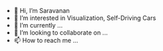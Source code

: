 - 👋 Hi, I’m Saravanan
- 👀 I’m interested in Visualization, Self-Driving Cars
- 🌱 I’m currently ...
- 💞️ I’m looking to collaborate on ...
- 📫 How to reach me ...

<!---
spoosanthiram/spoosanthiram is a ✨ special ✨ repository because its `README.md` (this file) appears on your GitHub profile.
You can click the Preview link to take a look at your changes.
--->
